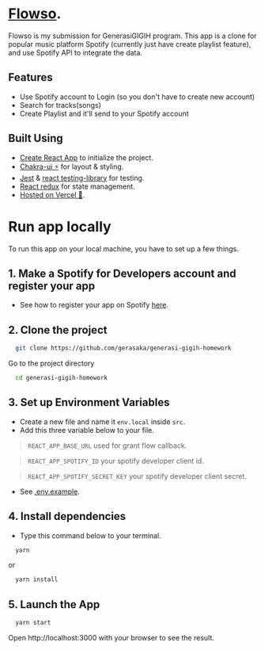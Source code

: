 # [Flowso](https://flowso.vercel.app/).

Flowso is my submission for GenerasiGIGIH program. This app is a clone for popular music platform Spotify (currently just have create playlist feature), and use Spotify API to integrate the data.

## Features

- Use Spotify account to Login (so you don't have to create new account)
- Search for tracks(songs)
- Create Playlist and it'll send to your Spotify account

## Built Using

- [Create React App](https://create-react-app.dev/) to initialize the project.
- [Chakra-ui ⚡](https://chakra-ui.com/docs/getting-started) for layout & styling.
- [Jest](https://jestjs.io/) & [react testing-library](https://testing-library.com/) for testing.
- [React redux](https://react-redux.js.org/) for state management.
- [Hosted on Vercel 🚀](https://vercel.com/).

# Run app locally

To run this app on your local machine, you have to set up a few things.

## 1. Make a Spotify for Developers account and register your app
- See how to register your app on Spotify [here](https://developer.spotify.com/documentation/web-api/quick-start/).

## 2. Clone the project

```bash
  git clone https://github.com/gerasaka/generasi-gigih-homework
```

Go to the project directory

```bash
  cd generasi-gigih-homework
```

## 3. Set up Environment Variables

- Create a new file and name it `env.local` inside `src`.
- Add this three variable below to your file.

>`REACT_APP_BASE_URL` used for grant flow callback.

>`REACT_APP_SPOTIFY_ID` your spotify developer client id.

>`REACT_APP_SPOTIFY_SECRET_KEY` your spotify developer client secret.
- See [.env.example](/.env.example).

## 4. Install dependencies
 
 - Type this command below to your terminal.
```bash
  yarn
```
or 
```bash
  yarn install
```
## 5. Launch the App
```bash
  yarn start
```

Open http://localhost:3000 with your browser to see the result.